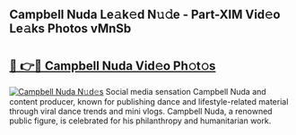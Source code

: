 ## Campbell Nuda Le𝚊k𝚎d N𝚞𝚍e - Part-XIM Vid𝚎o Le𝚊ks Photos vMnSb

# <h2><a href="http://fbdknu.evod.top/?m=Campbell+Nuda">🔗 👉🔴 Campbell Nuda Vid𝚎o Ph𝚘t𝚘s</a></h2>

[![Campbell Nuda N𝚞d𝚎s](https://i.imgur.com/8V9OHl7.gif)](http://fbdknu.evod.top/?m=Campbell+Nuda)
Social media sensation Campbell Nuda and content producer, known for publishing dance and lifestyle-related material through viral dance trends and mini vlogs. Campbell Nuda, a renowned public figure, is celebrated for his philanthropy and humanitarian work. 
